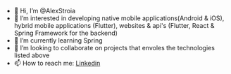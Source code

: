 - 👋 Hi, I’m @AlexStroia
- 👀 I’m interested in developing native mobile applications(Android & iOS), hybrid mobile applications (Flutter), websites & api's (Flutter, React & Spring Framework for the backend)
- 🌱 I’m currently learning Spring
- 💞️ I’m looking to collaborate on projects that envoles the technologies listed above
- 📫 How to reach me:
[Linkedin](https://www.linkedin.com/in/alexandru-stroia)
